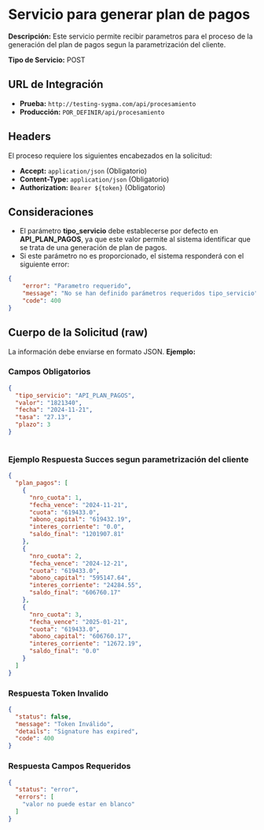 # Servicio para generar plan de pagos


**Descripción:** Este servicio permite recibir  parametros para el proceso de la generación del plan de pagos segun la parametrización del cliente.

**Tipo de Servicio:** POST

## **URL de Integración**

- **Prueba:** `http://testing-sygma.com/api/procesamiento`
- **Producción:** `POR_DEFINIR/api/procesamiento`

## **Headers**

El proceso requiere los siguientes encabezados en la solicitud:

- **Accept:** `application/json` (Obligatorio)
- **Content-Type:** `application/json` (Obligatorio)
- **Authorization:** `Bearer ${token}` (Obligatorio)

## **Consideraciones**
- El parámetro **tipo_servicio** debe establecerse por defecto en **API_PLAN_PAGOS**, ya que este valor permite al sistema identificar que se trata de una generación de plan de pagos.
- Si este parámetro no es proporcionado, el sistema responderá con el siguiente error:

`````json
{
    "error": "Parametro requerido",
    "message": "No se han definido parámetros requeridos tipo_servicio",
    "code": 400
}
`````

## **Cuerpo de la Solicitud (raw)** 

La información debe enviarse en formato JSON. **Ejemplo:**

### **Campos Obligatorios**

``````json
{
  "tipo_servicio": "API_PLAN_PAGOS",
  "valor": "1821340",
  "fecha": "2024-11-21",
  "tasa": "27.13",
  "plazo": 3
}
  
``````

### **Ejemplo Respuesta Succes segun parametrización del cliente**

``````json
{
  "plan_pagos": [
    {
      "nro_cuota": 1,
      "fecha_vence": "2024-11-21",
      "cuota": "619433.0",
      "abono_capital": "619432.19",
      "interes_corriente": "0.0",
      "saldo_final": "1201907.81"
    },
    {
      "nro_cuota": 2,
      "fecha_vence": "2024-12-21",
      "cuota": "619433.0",
      "abono_capital": "595147.64",
      "interes_corriente": "24284.55",
      "saldo_final": "606760.17"
    },
    {
      "nro_cuota": 3,
      "fecha_vence": "2025-01-21",
      "cuota": "619433.0",
      "abono_capital": "606760.17",
      "interes_corriente": "12672.19",
      "saldo_final": "0.0"
    }
  ]
}
``````

### **Respuesta Token Invalido**

``````json
{
  "status": false,
  "message": "Token Inválido",
  "details": "Signature has expired",
  "code": 400
}
``````

### **Respuesta Campos Requeridos**

``````json
{
  "status": "error",
  "errors": [
    "valor no puede estar en blanco"
  ]
}
``````